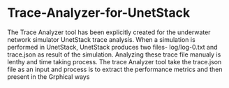 # Trace-Analyzer-for-UnetStack
The Trace Analyzer tool has been explicitly created for the underwater network simulator UnetStack trace analysis. When a simulation is performed  in UnetStack, UnetStack produces two files- log/log-0.txt and trace.json  as result  of the simulation. Analyzing these trace file manualy is lenthy and time taking process. The trace Analyzer tool take the trace.json file as an input and process is to extract the performance metrics and then  present in the Grphical ways
